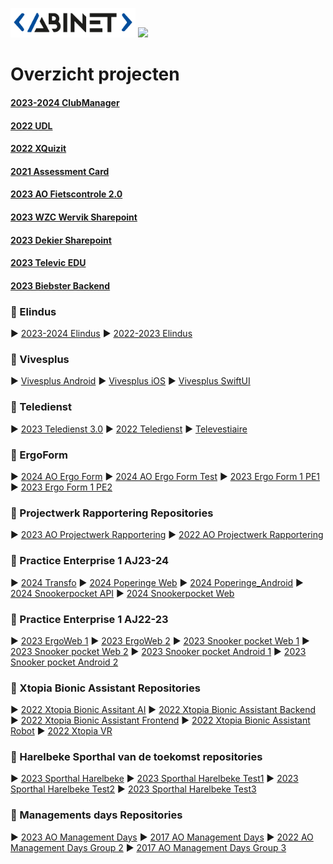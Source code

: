 <img src="logo.png" width="200"> <img src="https://www.vives.be/themes/custom/vives/logo.svg" width="125">

# Overzicht projecten                                                                         

#### [2023-2024 ClubManager](https://github.com/AbinetVives/ClubManager)
#### [2022 UDL](https://github.com/AbinetVives/udl)
#### [2022 XQuizit](https://github.com/AbinetVives/xQuizIT)
#### [2021 Assessment Card](https://github.com/AbinetVives/assessment-card)
#### [2023 AO Fietscontrole 2.0](https://github.com/AbinetVives/2023AO-Fietscontrole2.0.git)
#### [2023 WZC Wervik Sharepoint](https://github.com/AbinetVives/2023-WZC-Wervik)
#### [2023 Dekier Sharepoint](https://github.com/AbinetVives/2023-DeKier)
#### [2023 Televic EDU](https://github.com/AbinetVives/23_24_TelevicEDU)
#### [2023 Biebster Backend](https://github.com/AbinetVives/BibsterBackend)

### 📁 Elindus
► [2023-2024 Elindus](https://github.com/AbinetVives/2023-2024-Elindus)
► [2022-2023 Elindus](https://github.com/AbinetVives/elindus)

### 📁 Vivesplus
► [Vivesplus Android](https://github.com/AbinetVives/Vivesplus-android)
► [Vivesplus iOS](https://github.com/AbinetVives/Vivesplus-ios)
► [Vivesplus SwiftUI](https://github.com/AbinetVives/vivesplus_swiftUI)

### 📁 Teledienst
► [2023 Teledienst 3.0](https://github.com/AbinetVives/23_24_Teledienst3.0)
► [2022 Teledienst](https://github.com/AbinetVives/teledienst)
► [Televestiaire](https://github.com/AbinetVives/televestiaire)

### 📁 ErgoForm
► [2024 AO Ergo Form](https://github.com/AbinetVives/ErgoForm-AO2324)
► [2024 AO Ergo Form Test](https://github.com/AbinetVives/ErgoForm-AO2324-Test)
► [2023 Ergo Form 1 PE1](https://github.com/AbinetVives/2023-ergo-web1)
► [2023 Ergo Form 1 PE2](https://github.com/AbinetVives/2023-ergo-web2)

### 📁 Projectwerk Rapportering Repositories
► [2023 AO Projectwerk Rapportering](https://github.com/AbinetVives/2023AO-Projectwerk-Rapportering.git)
► [2022 AO Projectwerk Rapportering](https://github.com/AbinetVives/2022-Projectwerk-Rapportering.git)

### 📁 Practice Enterprise 1 AJ23-24
► [2024 Transfo](https://github.com/AbinetVives/23-24_PE1_Transfo)
► [2024 Poperinge Web](https://github.com/AbinetVives/23-24_PE1_Poperinge_Web)
► [2024 Poperinge_Android](https://github.com/AbinetVives/23-24_PE1_Poperinge_Android)
► [2024 Snookerpocket API](https://github.com/AbinetVives/23-24_PE1_SnookerPocket_API)
► [2024 Snookerpocket Web](https://github.com/AbinetVives/23-24_PE1_SnookerPocket)

### 📁 Practice Enterprise 1 AJ22-23
► [2023 ErgoWeb 1](https://github.com/AbinetVives/2023-ergo-web1)
► [2023 ErgoWeb 2](https://github.com/AbinetVives/2023-ergo-web2)
► [2023 Snooker pocket Web 1](https://github.com/AbinetVives/2023-snooker-pocket-1-web)
► [2023 Snooker pocket Web 2](https://github.com/AbinetVives/2023-snooker-pocket-2-web)
► [2023 Snooker pocket Android 1](https://github.com/AbinetVives/2023-snooker-pocket-1-android)
► [2023 Snooker pocket Android 2](https://github.com/AbinetVives/2023-snooker-pocket-2-android)

### 📁 Xtopia Bionic Assistant Repositories
► [2022 Xtopia Bionic Assitant AI](https://github.com/AbinetVives/xtopia-bionic-assistant-ai)
► [2022 Xtopia Bionic Assistant Backend](https://github.com/AbinetVives/xtopia-bionic-assistant-backend)
► [2022 Xtopia Bionic Assistant Frontend](https://github.com/AbinetVives/xtopia-front-end)
► [2022 Xtopia Bionic Assistant Robot](https://github.com/AbinetVives/xtopia-bionic-assistant-robot)
► [2022 Xtopia VR](https://github.com/AbinetVives/xtopia-vr)

### 📁 Harelbeke Sporthal van de toekomst repositories
► [2023 Sporthal Harelbeke](https://github.com/AbinetVives/2023-sporthal-harelbeke)
► [2023 Sporthal Harelbeke Test1](https://github.com/AbinetVives/2023-sporthal-harelbeke-test1)
► [2023 Sporthal Harelbeke Test2](https://github.com/AbinetVives/2023-sporthal-harelbeke-test2)
► [2023 Sporthal Harelbeke Test3](https://github.com/AbinetVives/2023-sporthal-harelbeke-test3)

### 📁 Managements days Repositories </span>
► [2023 AO Management Days](https://github.com/AbinetVives/2023AO-ManagementDays.git)
► [2017 AO Management Days](https://github.com/AbinetVives/2017-management-days)
► [2022 AO Management Days Group 2](https://github.com/AbinetVives/2022-management-days-g2)
► [2017 AO Management Days Group 3](https://github.com/AbinetVives/2022-management-days-g3)
